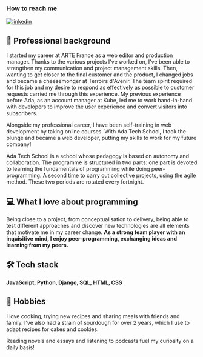 ### How to reach me 

[![linkedin](https://img.shields.io/badge/linkedin-0A66C2?style=for-the-badge&logo=linkedin&logoColor=white)](https://www.linkedin.com/in/alix-leve/)

## 🧭 Professional background
I started my career at ARTE France as a web editor and production manager. Thanks to the various projects I've worked on, I've been able to strengthen my communication and project management skills.
Then, wanting to get closer to the final customer and the product, I changed jobs and became a cheesemonger at Terroirs d'Avenir. The team spirit required for this job and my desire to respond as effectively as possible to customer requests carried me through this experience.
My previous experience before Ada, as an account manager at Kube, led me to work hand-in-hand with developers to improve the user experience and convert visitors into subscribers. 

Alongside my professional career, I have been self-training in web development by taking online courses. With Ada Tech School, I took the plunge and became a web developer, putting my skills to work for my future company!


Ada Tech School is a school whose pedagogy is based on autonomy and collaboration. The programme is structured in two parts: one part is devoted to learning the fundamentals of programming while doing peer-programming. A second time to carry out collective projects, using the agile method. These two periods are rotated every fortnight. 

## 💻 What I love about programming

Being close to a project, from conceptualisation to delivery, being able to test different approaches and discover new technologies are all elements that motivate me in my career change.
**As a strong team player with an inquisitive mind, I enjoy peer-programming, exchanging ideas and learning from my peers.**

## 🛠️ Tech stack
**JavaScript, Python, Django, SQL, HTML, CSS**

## 🌱 Hobbies
I love cooking, trying new recipes and sharing meals with friends and family. I've also had a strain of sourdough for over 2 years, which I use to adapt recipes for cakes and cookies.

Reading novels and essays and listening to podcasts fuel my curiosity on a daily basis!




<!---
AlixLv/AlixLv is a ✨ special ✨ repository because its `README.md` (this file) appears on your GitHub profile.
You can click the Preview link to take a look at your changes.
--->

